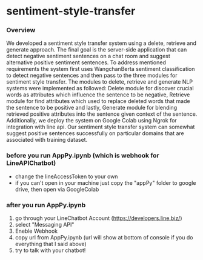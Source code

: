 # sentiment-style-transfer

### Overview
We developed a sentiment style transfer system using a delete, retrieve and generate approach. The final goal is the server-side application that can detect negative sentiment sentences on a chat room and suggest alternative positive sentiment sentences. To address mentioned requirements the system first uses WangchanBerta sentiment classification to detect negative sentences and then pass to the three modules for sentiment style transfer.  The modules to delete, retrieve and generate NLP systems were implemented as followed: Delete module for discover crucial words as attributes which influence the sentence to be negative, Retrieve module for find attributes which used to replace deleted words that made the sentence to be positive and lastly, Generate module for blending retrieved positive attributes into the sentence given context of the sentence. Additionally, we deploy the system on Google Colab using Ngrok for integration with line api. Our sentiment style transfer system can somewhat suggest positive sentences successfully on particular domains that are associated with training dataset.

### before you run AppPy.ipynb (which is webhook for LineAPIChatbot)
- change the lineAccessToken to your own 
- if you can't open in your machine just copy the "appPy" folder to google drive, then open via GoogleColab

### after you run AppPy.ipynb
1. go through your LineChatbot Account (https://developers.line.biz/)
2. select "Messaging API"
3. Eneble Webhook
4. copy url from AppPy.ipynb (url will show at bottom of console if you do everything that I said above)
5. try to talk with your chatbot!



